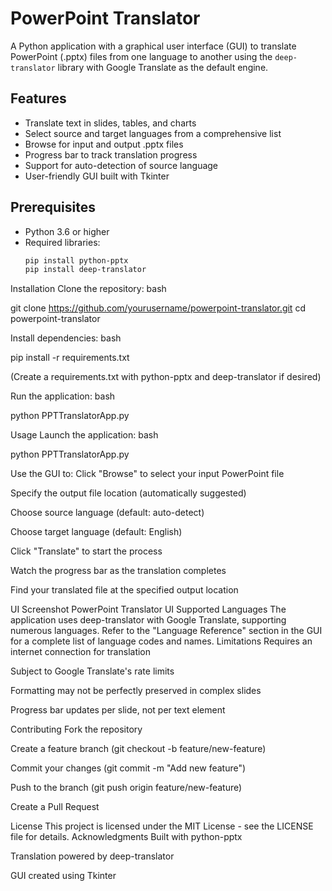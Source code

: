 # PowerPoint Translator

A Python application with a graphical user interface (GUI) to translate PowerPoint (.pptx) files from one language to another using the `deep-translator` library with Google Translate as the default engine.

## Features
- Translate text in slides, tables, and charts
- Select source and target languages from a comprehensive list
- Browse for input and output .pptx files
- Progress bar to track translation progress
- Support for auto-detection of source language
- User-friendly GUI built with Tkinter

## Prerequisites
- Python 3.6 or higher
- Required libraries:
  ```bash
  pip install python-pptx
  pip install deep-translator

Installation
Clone the repository:
bash

git clone https://github.com/yourusername/powerpoint-translator.git
cd powerpoint-translator

Install dependencies:
bash

pip install -r requirements.txt

(Create a requirements.txt with python-pptx and deep-translator if desired)

Run the application:
bash

python PPTTranslatorApp.py

Usage
Launch the application:
bash

python PPTTranslatorApp.py

Use the GUI to:
Click "Browse" to select your input PowerPoint file

Specify the output file location (automatically suggested)

Choose source language (default: auto-detect)

Choose target language (default: English)

Click "Translate" to start the process

Watch the progress bar as the translation completes

Find your translated file at the specified output location

UI Screenshot
PowerPoint Translator UI
Supported Languages
The application uses deep-translator with Google Translate, supporting numerous languages. Refer to the "Language Reference" section in the GUI for a complete list of language codes and names.
Limitations
Requires an internet connection for translation

Subject to Google Translate's rate limits

Formatting may not be perfectly preserved in complex slides

Progress bar updates per slide, not per text element

Contributing
Fork the repository

Create a feature branch (git checkout -b feature/new-feature)

Commit your changes (git commit -m "Add new feature")

Push to the branch (git push origin feature/new-feature)

Create a Pull Request

License
This project is licensed under the MIT License - see the LICENSE file for details.
Acknowledgments
Built with python-pptx

Translation powered by deep-translator

GUI created using Tkinter

